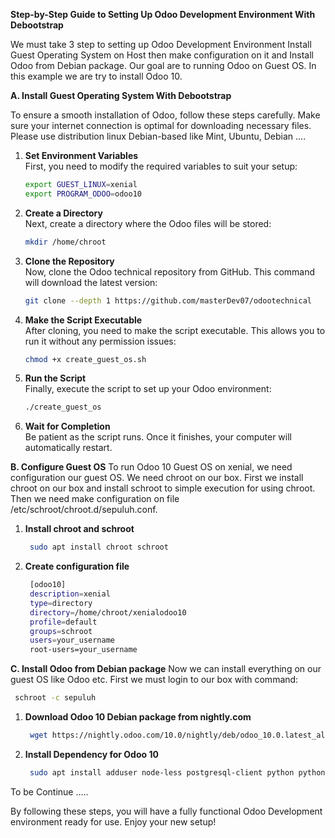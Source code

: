 **Step-by-Step Guide to Setting Up Odoo Development Environment With Debootstrap**

We must take 3 step to setting up Odoo Development Environment Install Guest Operating System on Host then make configuration on it and Install Odoo from Debian package. Our goal are to running Odoo on Guest OS. In this example we are try to install Odoo 10.

**A. Install Guest Operating System With Debootstrap**
 
To ensure a smooth installation of Odoo, follow these steps carefully. Make sure 
your internet connection is optimal for downloading necessary files. Please use distribution linux Debian-based like Mint, Ubuntu, Debian ....

1. **Set Environment Variables**  
   First, you need to modify the required variables to suit your setup:
   ```bash
   export GUEST_LINUX=xenial
   export PROGRAM_ODOO=odoo10
   ```

2. **Create a Directory**  
   Next, create a directory where the Odoo files will be stored:
   ```bash
   mkdir /home/chroot
   ```

3. **Clone the Repository**  
   Now, clone the Odoo technical repository from GitHub. This command will 
   download the latest version:
   ```bash
   git clone --depth 1 https://github.com/masterDev07/odootechnical
   ```

4. **Make the Script Executable**  
   After cloning, you need to make the script executable. This allows you to run 
   it without any permission issues:
   ```bash
   chmod +x create_guest_os.sh
   ```

5. **Run the Script**  
   Finally, execute the script to set up your Odoo environment:
   ```bash
   ./create_guest_os
   ```

6. **Wait for Completion**  
   Be patient as the script runs. Once it finishes, your computer will 
   automatically restart.

**B. Configure Guest OS**
To run Odoo 10 Guest OS on xenial, we need configuration our guest OS. We need chroot on our box. First we install chroot on our box and install schroot to simple execution for using chroot. Then we need make configuration on file /etc/schroot/chroot.d/sepuluh.conf.
 
1. **Install chroot and schroot**
   ```bash
    sudo apt install chroot schroot
   ```
   
2. **Create configuration file**
   ```bash
    [odoo10]
    description=xenial
    type=directory
    directory=/home/chroot/xenialodoo10
    profile=default
    groups=schroot
    users=your_username
    root-users=your_username
   ```

**C. Install Odoo from Debian package**
Now we can install everything on our guest OS like Odoo etc. First we must login to our box with command:
   ```bash
    schroot -c sepuluh
   ```

1. **Download Odoo 10 Debian package from nightly.com**
   ```bash
    wget https://nightly.odoo.com/10.0/nightly/deb/odoo_10.0.latest_all.deb
   ```
       
2. **Install Dependency for Odoo 10**
   ```bash
    sudo apt install adduser node-less postgresql-client python python-babel python-dateutil python-decorator python-docutils python-feedparser python-imaging python-jinja2 python-ldap python-libxslt1 python-lxml python-mako python-mock python-openid python-passlib python-psutil python-psycopg2 python-pychart python-pydot python-pyparsing python-pypdf python-reportlab python-requests python-suds python-tz python-vatnumber python-vobject python-werkzeug python-xlsxwriter python-xlwt python-yaml -y
   ```

To be Continue .....

By following these steps, you will have a fully functional Odoo Development environment ready for use. Enjoy your new setup!

